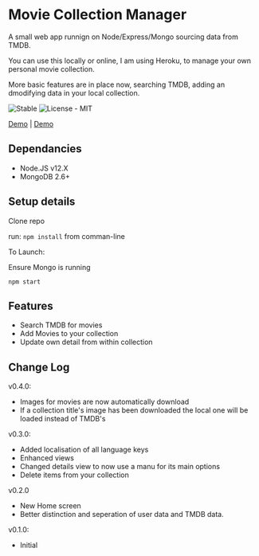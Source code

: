 # Movie Collection Manager

A small web app runnign on Node/Express/Mongo sourcing data from TMDB.

You can use this locally or online, I am using Heroku, to manage your own personal movie collection.

More basic features are in place now, searching TMDB, adding an dmodifying data in your local collection.

![Stable](https://img.shields.io/badge/Status-Stable-blue.svg)
![License - MIT](https://img.shields.io/github/license/mashape/apistatus.svg)

[Demo](http://movies-collection.herokuapp.com/) | [Demo](http://mcm.remelehane.me/)

## Dependancies
* Node.JS v12.X
* MongoDB 2.6+

## Setup details

Clone repo

run:
`npm install` from comman-line

To Launch:

Ensure Mongo is running

`npm start`

## Features
* Search TMDB for movies
* Add Movies to your collection
* Update own detail from within collection

## Change Log

v0.4.0:
* Images for movies are now automatically download
* If a collection title's image has been downloaded the local one will be loaded instead of TMDB's

v0.3.0:
* Added localisation of all language keys
* Enhanced views
* Changed details view to now use a manu for its main options
* Delete items from your collection

v0.2.0
* New Home screen
* Better distinction and seperation of user data and TMDB data.

v0.1.0:
* Initial